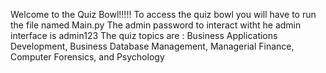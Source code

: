 Welcome to the Quiz Bowl!!!!!
To access the quiz bowl you will have to run the file named Main.py
The admin password to interact witht he admin interface is admin123
The quiz topics are : Business Applications Development, Business Database Management, Managerial Finance, Computer Forensics, and Psychology
